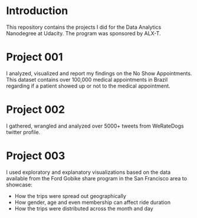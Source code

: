 # Introduction
This repository contains the projects I did for the Data Analytics Nanodegree at Udacity. The program was sponsored by ALX-T.

# Project 001
I analyzed, visualized and report my findings on the No Show Appointments. 
This dataset contains over 100,000 medical appointments in Brazil regarding if a patient showed up or not to the medical appointment.

# Project 002
I gathered, wrangled and analyzed over 5000+ tweets from WeRateDogs twitter profile.

# Project 003
I used exploratory and explanatory visualizations based on the data available from the Ford Gobike share program in the San Francisco area to showcase: 
- How the trips were spread out geographically
- How gender, age and even membership can affect ride duration
- How the trips were distributed across the month and day
